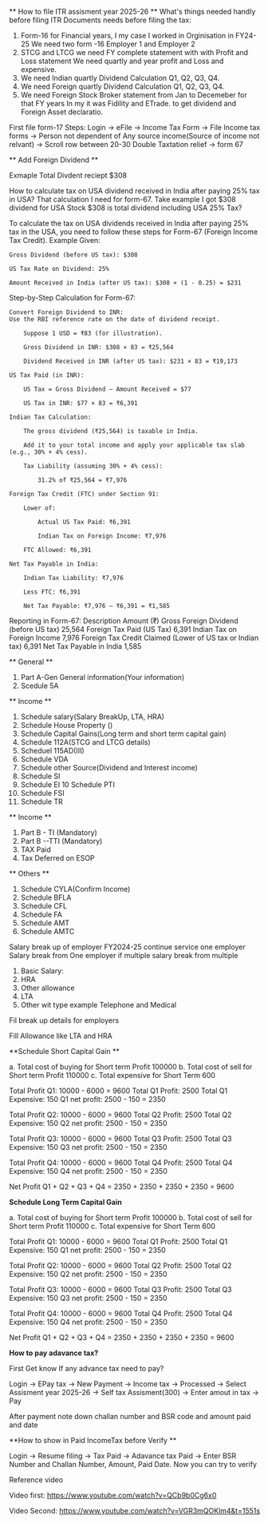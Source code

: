 ** How to file ITR assisment year 2025-26 **
What's things needed handly before filing ITR
Documents needs before filing the tax: 
1. Form-16 for Financial years, I my case I worked in Orginisation in FY24-25
We need two form -16 Employer 1 and Employer 2
2. STCG and LTCG we need FY complete statement with with Profit and Loss statement
We need quartly and year profit and Loss and expensive.
3. We need Indian quartly Dividend Calculation Q1, Q2, Q3, Q4.
4. We need Foreign quartly Dividend Calculation  Q1, Q2, Q3, Q4.
5. We need Foreign Stock Broker statement from Jan to Decemeber for that FY years In my it was Fidility and ETrade.
to get dividend and Foreign Asset declaratio.

First file form-17 
Steps: Login -> eFile -> Income Tax Form -> File Income tax forms -> Person not dependent of Any source income(Source of income not relvant) -> Scroll row between 20-30 Double Taxtation relief -> form 67

** Add Foreign Dividend **

Exmaple Total Divdent reciept $308

How to calculate tax on USA dividend received in India after paying 25% tax in USA? That calculation I need for form-67. Take example I got $308 dividend for USA Stock  $308 is total dividend including USA 25% Tax?

To calculate the tax on USA dividends received in India after paying 25% tax in the USA, you need to follow these steps for Form-67 (Foreign Income Tax Credit).
Example Given:

    Gross Dividend (before US tax): $308

    US Tax Rate on Dividend: 25%

    Amount Received in India (after US tax): $308 × (1 - 0.25) = $231

Step-by-Step Calculation for Form-67:

    Convert Foreign Dividend to INR:
    Use the RBI reference rate on the date of dividend receipt.

        Suppose 1 USD = ₹83 (for illustration).

        Gross Dividend in INR: $308 × 83 = ₹25,564

        Dividend Received in INR (after US tax): $231 × 83 = ₹19,173

    US Tax Paid (in INR):

        US Tax = Gross Dividend – Amount Received = $77

        US Tax in INR: $77 × 83 = ₹6,391

    Indian Tax Calculation:

        The gross dividend (₹25,564) is taxable in India.

        Add it to your total income and apply your applicable tax slab (e.g., 30% + 4% cess).

        Tax Liability (assuming 30% + 4% cess):

            31.2% of ₹25,564 = ₹7,976

    Foreign Tax Credit (FTC) under Section 91:

        Lower of:

            Actual US Tax Paid: ₹6,391

            Indian Tax on Foreign Income: ₹7,976

        FTC Allowed: ₹6,391

    Net Tax Payable in India:

        Indian Tax Liability: ₹7,976

        Less FTC: ₹6,391

        Net Tax Payable: ₹7,976 – ₹6,391 = ₹1,585

Reporting in Form-67:
Description    Amount (₹)
Gross Foreign Dividend (before US tax)    25,564
Foreign Tax Paid (US Tax)    6,391
Indian Tax on Foreign Income    7,976
Foreign Tax Credit Claimed (Lower of US tax or Indian tax)    6,391
Net Tax Payable in India    1,585

** General **
1. Part A-Gen General information(Your information)
2. Scedule 5A

** Income **
1. Schedule salary(Salary BreakUp, LTA, HRA)
2. Schedule House Property ()
3. Schedule Capital Gains(Long term and short term capital gain)
4. Schedule 112A(STCG and LTCG details)
5. Scheduel 115AD(III)
6. Schedule VDA
7. Schedule other Source(Dividend and Interest income)
8. Schedule SI 
9. Schedule EI
10 Schedule PTI
11. Schedule FSI
12. Schedule TR

** Income **
1. Part B - TI (Mandatory)
2. Part B --TTI (Mandatory)
3. TAX Paid
4. Tax Deferred on ESOP 

** Others **
1. Schedule CYLA(Confirm Income)
2. Schedule BFLA
3. Schedule CFL
4. Schedule FA
5. Schedule AMT
6. Schedule AMTC

Salary break up of employer FY2024-25 continue service one employer Salary break from One employer 
if multiple salary break from multiple 
1. Basic Salary: 
2. HRA
3. Other allowance 
4. LTA 
5. Other wit type example Telephone and Medical 

Fil break up details for employers 

Fill Allowance like LTA and HRA

**Schedule Short Capital Gain **

a. Total cost of buying for Short term Profit 100000
b. Total cost of sell for Short term Profit   110000
c. Total expensive for Short Term    600

Total Profit Q1: 10000 - 6000 = 9600
Total Q1 Profit: 2500 
Total Q1 Expensive: 150 
Q1 net profit: 2500 - 150 = 2350

Total Profit Q2: 10000 - 6000 = 9600
Total Q2 Profit: 2500 
Total Q2 Expensive: 150 
Q2 net profit: 2500 - 150 = 2350

Total Profit Q3: 10000 - 6000 = 9600
Total Q3 Profit: 2500 
Total Q3 Expensive: 150 
Q3 net profit: 2500 - 150 = 2350

Total Profit Q4: 10000 - 6000 = 9600
Total Q4 Profit: 2500 
Total Q4 Expensive: 150 
Q4 net profit: 2500 - 150 = 2350

Net Profit  Q1 +  Q2 +  Q3 +  Q4 = 2350 + 2350 + 2350 + 2350 = 9600




**Schedule Long Term Capital Gain**

a. Total cost of buying for Short term Profit 100000
b. Total cost of sell for Short term Profit   110000
c. Total expensive for Short Term    600

Total Profit Q1: 10000 - 6000 = 9600
Total Q1 Profit: 2500 
Total Q1 Expensive: 150 
Q1 net profit: 2500 - 150 = 2350

Total Profit Q2: 10000 - 6000 = 9600
Total Q2 Profit: 2500 
Total Q2 Expensive: 150 
Q2 net profit: 2500 - 150 = 2350

Total Profit Q3: 10000 - 6000 = 9600
Total Q3 Profit: 2500 
Total Q3 Expensive: 150 
Q3 net profit: 2500 - 150 = 2350

Total Profit Q4: 10000 - 6000 = 9600
Total Q4 Profit: 2500 
Total Q4 Expensive: 150 
Q4 net profit: 2500 - 150 = 2350

Net Profit  Q1 +  Q2 +  Q3 +  Q4 = 2350 + 2350 + 2350 + 2350 = 9600


**How to pay adavance tax?**

First Get know If any advance tax need to pay?

Login -> EPay tax -> New Payment -> Income tax -> Processed -> Select Assisment year 2025-26 -> Self tax Assisment(300) -> Enter amout in tax -> Pay 

After payment note down challan number and BSR code and amount paid and date


**How to show in Paid IncomeTax before Verify **

Login -> Resume filing -> Tax Paid -> Adavance tax Paid -> Enter BSR Number and Challan Number, Amount, Paid Date. Now you can try to verify

Reference video

Video first: https://www.youtube.com/watch?v=QCb9b0Cg6x0

Video Second: https://www.youtube.com/watch?v=VGR3mQOKlm4&t=1551s
